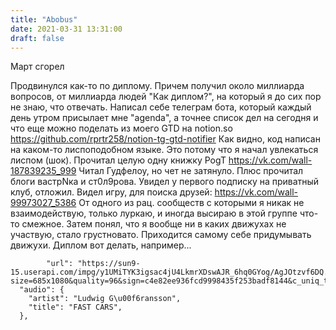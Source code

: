 ```yaml
---
title: "Abobus"
date: 2021-03-31 13:31:00
draft: false
---
```


Март сгорел

Продвинулся как-то по диплому. Причем получил около миллиарда вопросов, от миллиарда людей "Как диплом?", на который я до сих пор не знаю, что отвечать.
Написал себе телеграм бота, который каждый день утром присылает мне "agenda", а точнее список дел на сегодня и что еще можно поделать из моего GTD на notion.so
https://github.com/rprtr258/notion-tg-gtd-notifier
Как видно, код написан на каком-то лиспоподобном языке. Это потому что я начал увлекаться лиспом (шок).
Прочитал целую одну книжку PogT
https://vk.com/wall-187839235_999
Читал Гудфелоу, но чет не затянуло.
Плюс прочитал блоги ваcтрNка и cт0л9рoва. Увидел у первого подписку на приватный клуб, отложил. Видел игру, для поиска друзей:
https://vk.com/wall-99973027_5386
От одного из рац. сообществ с которыми я никак не взаимодействую, только луркаю, и иногда высираю в этой группе что-то смежное. Затем понял, что я вообще ни в каких движухах не участвую, стало грустновато. Приходится самому себе придумывать движухи. Диплом вот делать, например...

            "url": "https://sun9-15.userapi.com/impg/y1UMiTYK3igsac4jU4LkmrXDswAJR_6hq0GYog/AgJOtzvf6DQ.jpg?size=685x1080&quality=96&sign=c4e82ee936fcd9998435f253badf8144&c_uniq_tag=5XMfqI6_aRNgEb0bCOnlErYW5aglHiFVD6xOJ2ojRgQ&type=album",
      "audio": {
        "artist": "Ludwig G\u00f6ransson",
        "title": "FAST CARS",
      },
